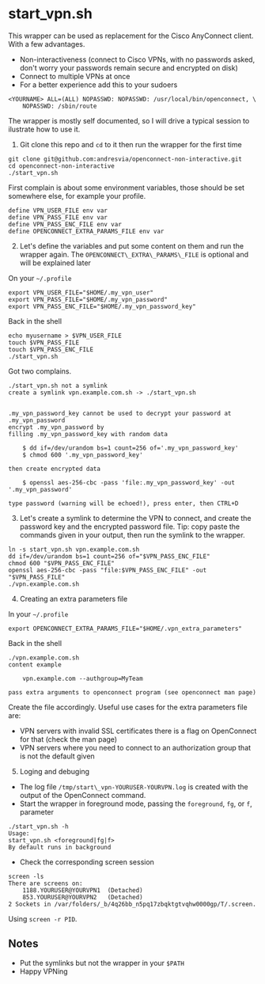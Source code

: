 start\_vpn.sh
=============

This wrapper can be used as replacement for the Cisco AnyConnect client. With a few advantages.

 - Non-interactiveness (connect to Cisco VPNs, with no passwords asked, don't worry your passwords remain secure and encrypted on disk)
 - Connect to multiple VPNs at once
 - For a better experience add this to your sudoers

```
<YOURNAME> ALL=(ALL) NOPASSWD: NOPASSWD: /usr/local/bin/openconnect, \
    NOPASSWD: /sbin/route
```

The wrapper is mostly self documented, so I will drive a typical session to ilustrate how to use it.

1. Git clone this repo and `cd` to it then run the wrapper for the first time

```
git clone git@github.com:andresvia/openconnect-non-interactive.git
cd openconnect-non-interactive
./start_vpn.sh
```

First complain is about some environment variables, those should be set somewhere else, for example your profile.

```
define VPN_USER_FILE env var
define VPN_PASS_FILE env var
define VPN_PASS_ENC_FILE env var
define OPENCONNECT_EXTRA_PARAMS_FILE env var
```

2. Let's define the variables and put some content on them and run the wrapper again. The `OPENCONNECT\_EXTRA\_PARAMS\_FILE`
   is optional and will be explained later

On your `~/.profile`

```
export VPN_USER_FILE="$HOME/.my_vpn_user"
export VPN_PASS_FILE="$HOME/.my_vpn_password"
export VPN_PASS_ENC_FILE="$HOME/.my_vpn_password_key"
```

Back in the shell

```
echo myusername > $VPN_USER_FILE
touch $VPN_PASS_FILE
touch $VPN_PASS_ENC_FILE
./start_vpn.sh
```

Got two complains.

```
./start_vpn.sh not a symlink
create a symlink vpn.example.com.sh -> ./start_vpn.sh


.my_vpn_password_key cannot be used to decrypt your password at .my_vpn_password
encrypt .my_vpn_password by
filling .my_vpn_password_key with random data

    $ dd if=/dev/urandom bs=1 count=256 of='.my_vpn_password_key'
    $ chmod 600 '.my_vpn_password_key'

then create encrypted data

    $ openssl aes-256-cbc -pass 'file:.my_vpn_password_key' -out '.my_vpn_password'

type password (warning will be echoed!), press enter, then CTRL+D

```

3. Let's create a symlink to determine the VPN to connect, and create the password key and the encrypted password file. Tip: copy paste the commands given in your output, then run the symlink to the wrapper.

```
ln -s start_vpn.sh vpn.example.com.sh
dd if=/dev/urandom bs=1 count=256 of="$VPN_PASS_ENC_FILE"
chmod 600 "$VPN_PASS_ENC_FILE"
openssl aes-256-cbc -pass "file:$VPN_PASS_ENC_FILE" -out "$VPN_PASS_FILE"
./vpn.example.com.sh
```

4. Creating an extra parameters file

In your `~/.profile`

```
export OPENCONNECT_EXTRA_PARAMS_FILE="$HOME/.vpn_extra_parameters"
```

Back in the shell

```
./vpn.example.com.sh
content example

    vpn.example.com --authgroup=MyTeam

pass extra arguments to openconnect program (see openconnect man page)
```

Create the file accordingly. Useful use cases for the extra parameters file are:

 - VPN servers with invalid SSL certificates there is a flag on OpenConnect for that (check the man page)
 - VPN servers where you need to connect to an authorization group that is not the default given

5. Loging and debuging

 - The log file `/tmp/start\_vpn-YOURUSER-YOURVPN.log` is created with the output of the OpenConnect command.
 - Start the wrapper in foreground mode, passing the `foreground`, `fg`, or `f`, parameter

```
./start_vpn.sh -h
Usage:
start_vpn.sh <foreground|fg|f>
By default runs in background
```

 - Check the corresponding screen session

```
screen -ls
There are screens on:
	1188.YOURUSER@YOURVPN1	(Detached)
	853.YOURUSER@YOURVPN2	(Detached)
2 Sockets in /var/folders/_b/4q26bb_n5pq17zbqktgtvqhw0000gp/T/.screen.
```

Using `screen -r PID`.

Notes
-----

 - Put the symlinks but not the wrapper in your `$PATH`
 - Happy VPNing
